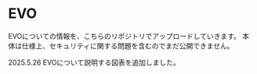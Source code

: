 # EVO
EVOについての情報を、こちらのリポジトリでアップロードしていきます。
本体は仕様上、セキュリティに関する問題を含むのでまだ公開できません。

2025.5.26
EVOについて説明する図表を追加しました。
